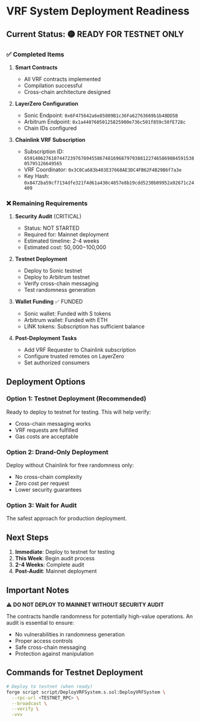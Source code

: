 # VRF System Deployment Readiness

## Current Status: 🟡 READY FOR TESTNET ONLY

### ✅ Completed Items

1. **Smart Contracts**
   - All VRF contracts implemented
   - Compilation successful
   - Cross-chain architecture designed

2. **LayerZero Configuration**
   - Sonic Endpoint: `0x6F475642a6e85809B1c36Fa62763669b1b48DD5B`
   - Arbitrum Endpoint: `0x1a44076050125825900e736c501f859c50fE728c`
   - Chain IDs configured

3. **Chainlink VRF Subscription**
   - Subscription ID: `65914062761074472397678945586748169687979388122746586980459153805795126649565`
   - VRF Coordinator: `0x3C0Ca683b403E37668AE3DC4FB62F4B29B6f7a3e`
   - Key Hash: `0x8472ba59cf7134dfe321f4d61a430c4857e8b19cdd5230b09952a92671c24409`

### ❌ Remaining Requirements

1. **Security Audit** (CRITICAL)
   - Status: NOT STARTED
   - Required for: Mainnet deployment
   - Estimated timeline: 2-4 weeks
   - Estimated cost: $50,000-$100,000

2. **Testnet Deployment**
   - Deploy to Sonic testnet
   - Deploy to Arbitrum testnet
   - Verify cross-chain messaging
   - Test randomness generation

3. **Wallet Funding** ✅ FUNDED
   - Sonic wallet: Funded with S tokens
   - Arbitrum wallet: Funded with ETH
   - LINK tokens: Subscription has sufficient balance

4. **Post-Deployment Tasks**
   - Add VRF Requester to Chainlink subscription
   - Configure trusted remotes on LayerZero
   - Set authorized consumers

## Deployment Options

### Option 1: Testnet Deployment (Recommended)
Ready to deploy to testnet for testing. This will help verify:
- Cross-chain messaging works
- VRF requests are fulfilled
- Gas costs are acceptable

### Option 2: Drand-Only Deployment
Deploy without Chainlink for free randomness only:
- No cross-chain complexity
- Zero cost per request
- Lower security guarantees

### Option 3: Wait for Audit
The safest approach for production deployment.

## Next Steps

1. **Immediate**: Deploy to testnet for testing
2. **This Week**: Begin audit process
3. **2-4 Weeks**: Complete audit
4. **Post-Audit**: Mainnet deployment

## Important Notes

⚠️ **DO NOT DEPLOY TO MAINNET WITHOUT SECURITY AUDIT**

The contracts handle randomness for potentially high-value operations. An audit is essential to ensure:
- No vulnerabilities in randomness generation
- Proper access controls
- Safe cross-chain messaging
- Protection against manipulation

## Commands for Testnet Deployment

```bash
# Deploy to testnet (when ready)
forge script script/DeployVRFSystem.s.sol:DeployVRFSystem \
  --rpc-url <TESTNET_RPC> \
  --broadcast \
  --verify \
  -vvv
``` 